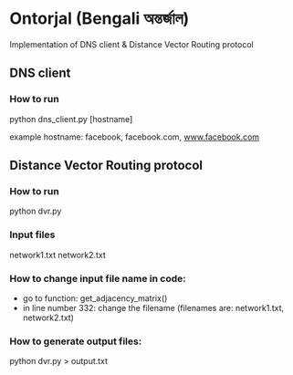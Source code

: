 # Ontorjal (Bengali অন্তর্জাল)

Implementation of DNS client & Distance Vector Routing protocol

## DNS client

### How to run

python dns_client.py [hostname]

example hostname: facebook, facebook.com, www.facebook.com

## Distance Vector Routing protocol

### How to run
python dvr.py

### Input files
network1.txt
network2.txt

### How to change input file name in code:
- go to function: get_adjacency_matrix()
- in line number 332: change the filename (filenames are: network1.txt, network2.txt)

### How to generate output files:
python dvr.py > output.txt
